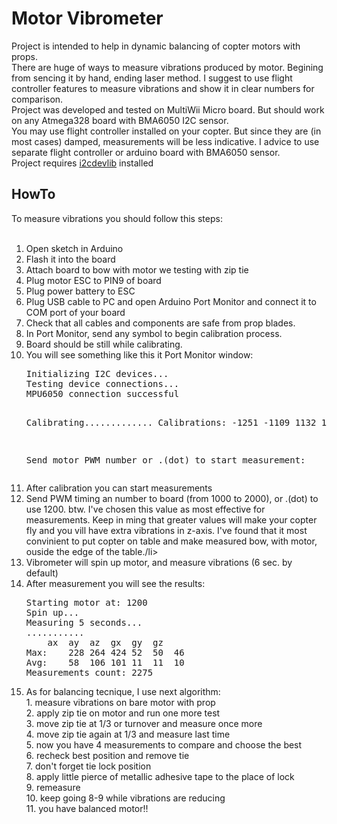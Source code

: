 Motor Vibrometer
================

Project is intended to help in dynamic balancing of copter motors with props.<br>
There are huge of ways to measure vibrations produced by motor. Begining from sencing it by hand, ending laser method. I suggest to use flight controller features to measure vibrations and show it in clear numbers for comparison.<br>
Project was developed and tested on MultiWii Micro board. But should work on any Atmega328 board with BMA6050 I2C sensor.<br>
You may use flight controller installed on your copter. But since they are (in most cases) damped, measurements will be less indicative. I advice to use separate flight controller or arduino board with BMA6050 sensor.<br>
Project requires [i2cdevlib](https://github.com/jrowberg/i2cdevlib) installed<br>
<h2>HowTo</h2>
To measure vibrations you should follow this steps:<br>
<br>
<ol>
<li>Open sketch in Arduino</li>
<li>Flash it into the board</li>
<li>Attach board to bow with motor we testing with zip tie</li>
<li>Plug motor ESC to PIN9 of board</li>
<li>Plug power battery to ESC</li>
<li>Plug USB cable to PC and open Arduino Port Monitor and connect it to COM port of your board</li>
<li>Check that all cables and components are safe from prop blades.</li>
<li>In Port Monitor, send any symbol to begin calibration process.</li>
<li>Board should be still while calibrating.</li>
<li>You will see something like this it Port Monitor window:<br>
<pre>
Initializing I2C devices...
Testing device connections...
MPU6050 connection successful

Calibrating.............
Calibrations:
-1251	-1109	1132	10	23	-11

Send motor PWM number or .(dot) to start measurement:
</pre></li>
<li>After calibration you can start measurements</li>
<li>Send PWM timing an number to board (from 1000 to 2000), or .(dot) to use 1200. btw. I've chosen this value as most effective for measurements. Keep in ming that greater values will make your copter fly and you vill have extra vibrations in z-axis. I've found that it most convinient to put copter on table and make measured bow, with motor, ouside the edge of the table./li>
<li>Vibrometer will spin up motor, and measure vibrations (6 sec. by default)</li>
<li>After measurement you will see the results:<br>
<pre>
Starting motor at: 1200
Spin up...
Measuring 5 seconds...
...........
	ax	ay	az	gx	gy	gz
Max:	228	264	424	52	50	46	
Avg:	58	106	101	11	11	10	
Measurements count: 2275
</pre></li>
<li>As for balancing tecnique, I use next algorithm:<br>
  1. measure vibrations on bare motor with prop<br>
  2. apply zip tie on motor and run one more test<br>
  3. move zip tie at 1/3 or turnover and measure once more<br>
  4. move zip tie again at 1/3 and measure last time<br>
  5. now you have 4 measurements to compare and choose the best<br>
  6. recheck best position and remove tie<br>
  7. don't forget tie lock position<br>
  8. apply little pierce of metallic adhesive tape to the place of lock<br>
  9. remeasure<br>
  10. keep going 8-9 while vibrations are reducing<br>
  11. you have balanced motor!!<br>
</li>


</ol>

  
